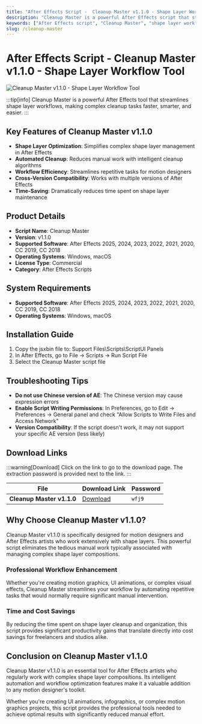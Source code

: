 ```yaml
---
title: "After Effects Script -  Cleanup Master v1.1.0 - Shape Layer Workflow Tool"
description: "Cleanup Master is a powerful After Effects script that streamlines shape layer workflows, making complex cleanup tasks faster, smarter, and easier. Supports AE 2025, 2024, 2023, 2022, 2021, 2020, CC 2019, CC 2018."
keywords: ["After Effects script", "Cleanup Master", "shape layer workflow", "AE plugin", "animation tools", "motion graphics", "visual effects"]
slug: /cleanup-master
---
```

<!--Above is frontmatter Part-generate depend on content meet Google Seo, you need to balance automation efficiency with Google's core ranking factors—especially E-E-A-T (Experience, Expertise, Authoritativeness, Trustworthiness), -->

<!--First Part-This is Title -->
# After Effects Script -  Cleanup Master v1.1.0 - Shape Layer Workflow Tool

<!--Second Part-This is First Banner -->
![Cleanup Master v1.1.0 - Shape Layer Workflow Tool](https://www.gfxcamp.com/wp-content/uploads/2025/08/Cleanup-Master.jpg)

:::tip[info]
Cleanup Master is a powerful After Effects tool that streamlines shape layer workflows, making complex cleanup tasks faster, smarter, and easier.
:::

## Key Features of Cleanup Master v1.1.0

- **Shape Layer Optimization**: Simplifies complex shape layer management in After Effects
- **Automated Cleanup**: Reduces manual work with intelligent cleanup algorithms
- **Workflow Efficiency**: Streamlines repetitive tasks for motion designers
- **Cross-Version Compatibility**: Works with multiple versions of After Effects
- **Time-Saving**: Dramatically reduces time spent on shape layer maintenance

## Product Details

- **Script Name**: Cleanup Master
- **Version**: v1.1.0
- **Supported Software**: After Effects 2025, 2024, 2023, 2022, 2021, 2020, CC 2019, CC 2018
- **Operating Systems**: Windows, macOS
- **License Type**: Commercial
- **Category**: After Effects Scripts

## System Requirements

- **Supported Software**: After Effects 2025, 2024, 2023, 2022, 2021, 2020, CC 2019, CC 2018
- **Operating Systems**: Windows, macOS

## Installation Guide

1. Copy the jsxbin file to: Support Files\\Scripts\\ScriptUI Panels
2. In After Effects, go to File → Scripts → Run Script File
3. Select the Cleanup Master script file

## Troubleshooting Tips

- **Do not use Chinese version of AE**: The Chinese version may cause expression errors
- **Enable Script Writing Permissions**: In Preferences, go to Edit → Preferences → General panel and check "Allow Scripts to Write Files and Access Network"
- **Version Compatibility**: If the script doesn't work, it may not support your specific AE version (less likely)

<!-- The Last Part-Download -->
## Download Links
:::warning[Download]
Click on the link to go to the download page. The extraction password is provided next to the link.
:::

| File                       | Download Link                                                              | Password |
| -------------------------- | -------------------------------------------------------------------------- | -------- |
| **Cleanup Master v1.1.0**  | [Download](https://pan.baidu.com/s/17Fz1Tr9nuy8z9WHbxy2KrQ?pwd=wfj9)        | `wfj9`   |

## Why Choose Cleanup Master v1.1.0?

Cleanup Master v1.1.0 is specifically designed for motion designers and After Effects artists who work extensively with shape layers. This powerful script eliminates the tedious manual work typically associated with managing complex shape layer compositions.

### Professional Workflow Enhancement

Whether you're creating motion graphics, UI animations, or complex visual effects, Cleanup Master streamlines your workflow by automating repetitive tasks that would normally require significant manual intervention.

### Time and Cost Savings

By reducing the time spent on shape layer cleanup and organization, this script provides significant productivity gains that translate directly into cost savings for freelancers and studios alike.

## Conclusion on Cleanup Master v1.1.0

Cleanup Master v1.1.0 is an essential tool for After Effects artists who regularly work with complex shape layer compositions. Its intelligent automation and workflow optimization features make it a valuable addition to any motion designer's toolkit.

Whether you're creating UI animations, infographics, or complex motion graphics projects, this script provides the professional tools needed to achieve optimal results with significantly reduced manual effort.